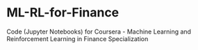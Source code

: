 # ML-RL-for-Finance
Code (Jupyter Notebooks) for Coursera - Machine Learning and Reinforcement Learning in Finance Specialization
